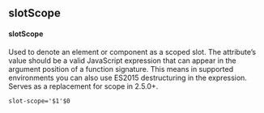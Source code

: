 ## slotScope
#### slotScope
Used to denote an element or component as a scoped slot. The attribute’s value should be a valid JavaScript expression that can appear in the argument position of a function signature. This means in supported environments you can also use ES2015 destructuring in the expression. Serves as a replacement for scope in 2.5.0+.
```
slot-scope='$1'$0
```